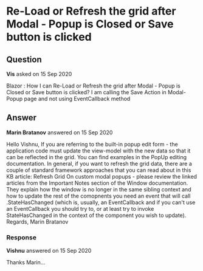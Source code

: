 # Re-Load or Refresh the grid after Modal - Popup is Closed or Save button is clicked

## Question

**Vis** asked on 15 Sep 2020

Blazor : How I can Re-Load or Refresh the grid after Modal - Popup is Closed or Save button is clicked? I am calling the Save Action in Modal-Popup page and not using EventCallback method

## Answer

**Marin Bratanov** answered on 15 Sep 2020

Hello Vishnu, If you are referring to the built-in popup edit form - the application code must update the view-model with the new data so that it can be reflected in the grid. You can find examples in the PopUp editing documentation. In general, if you want to refresh the grid data, there are a couple of standard framework approaches that you can read about in this KB article: Refresh Grid On custom modal popups - please review the linked articles from the Important Notes section of the Window documentation. They explain how the window is no longer in the same sibling context and how to update the rest of the comopnents you need an event that will call .StateHasChanged (which is, usually, an EventCallback and if you can't use an EventCallback you should try to, or at least try to invoke StateHasChanged in the context of the component you wish to update). Regards, Marin Bratanov

### Response

**Vishnu** answered on 15 Sep 2020

Thanks Marin...
